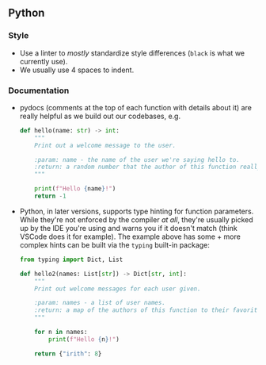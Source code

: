 ## Python

### Style
- Use a linter to *mostly* standardize style differences (`black` is what we currently use).
- We usually use 4 spaces to indent.

### Documentation
- pydocs (comments at the top of each function with details about it) are really helpful as we build out our codebases,
  e.g.
  ```python
  def hello(name: str) -> int:
      """
      Print out a welcome message to the user.

      :param: name - the name of the user we're saying hello to.
      :return: a random number that the author of this function really likes!
      """

      print(f"Hello {name}!")
      return -1
  ```
- Python, in later versions, supports type hinting for function parameters. While they're not enforced by the compiler
  *at all*, they're usually picked up by the IDE you're using and warns you if it doesn't match (think VSCode does it
  for example). The example above has some + more complex hints can be built via the `typing` built-in package:
  ```python
  from typing import Dict, List

  def hello2(names: List[str]) -> Dict[str, int]:
      """
      Print out welcome messages for each user given.

      :param: names - a list of user names.
      :return: a map of the authors of this function to their favorite numbers!
      """

      for n in names:
          print(f"Hello {n}!")

      return {"irith": 8}
  ```
